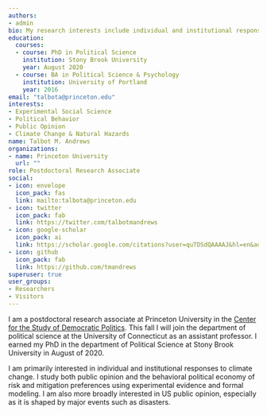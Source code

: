 ```yaml
---
authors:
- admin
bio: My research interests include individual and institutional responses to climate change.
education:
  courses:
  - course: PhD in Political Science
    institution: Stony Brook University
    year: August 2020
  - course: BA in Political Science & Psychology
    institution: University of Portland
    year: 2016
email: "talbota@princeton.edu"
interests:
- Experimental Social Science
- Political Behavior
- Public Opinion
- Climate Change & Natural Hazards
name: Talbot M. Andrews
organizations:
- name: Princeton University
  url: ""
role: Postdoctoral Research Associate
social:
- icon: envelope
  icon_pack: fas
  link: mailto:talbota@princeton.edu
- icon: twitter
  icon_pack: fab
  link: https://twitter.com/talbotmandrews
- icon: google-scholar
  icon_pack: ai
  link: https://scholar.google.com/citations?user=quTDSdQAAAAJ&hl=en&authuser=1
- icon: github
  icon_pack: fab
  link: https://github.com/tmandrews
superuser: true
user_groups:
- Researchers
- Visitors
---
```

I am a postdoctoral research associate at Princeton University in the [Center for the Study of Democratic Politics](https://csdp.princeton.edu/). This fall I will join the department of political science at the University of Connecticut as an assistant professor. I earned my PhD in the department of Political Science at Stony Brook University in August of 2020.

I am primarily interested in individual and institutional responses to climate change. I study both public opinion and the behavioral political economy of risk and mitigation preferences using experimental evidence and formal modeling. I am also more broadly interested in US public opinion, especially as it is shaped by major events such as disasters.
